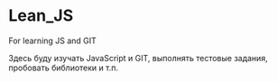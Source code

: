# Lean_JS
For learning JS and GIT

Здесь буду изучать JavaScript и GIT, выполнять тестовые задания, пробовать библиотеки и т.п.
